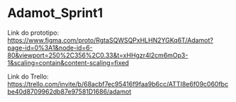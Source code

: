 # Adamot_Sprint1

Link do prototipo:
https://www.figma.com/proto/RgtaSQWSQPxHLHN2YGKq6T/Adamot?page-id=0%3A1&node-id=6-80&viewport=250%2C356%2C0.33&t=xHHgzr4l2cm6mOp3-1&scaling=contain&content-scaling=fixed

Link do Trello:
https://trello.com/invite/b/68acbf7ec95416f9faa9b6cc/ATTI8e6f09c060fbcbe40d8709962db87e97581D1686/adamot

